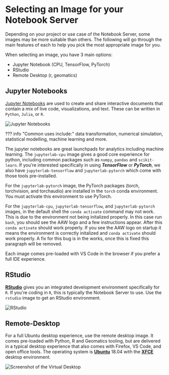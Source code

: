 # Selecting an Image for your Notebook Server

Depending on your project or use case of the Notebook Server, some images may be
more suitable than others. The following will go through the main features of
each to help you pick the most appropriate image for you.

When selecting an image, you have 3 main options:

- Jupyter Notebook (CPU, TensorFlow, PyTorch)
- RStudio
- Remote Desktop (r, geomatics)

## Jupyter Notebooks

[Jupyter Notebooks](https://jupyter.org/) are used to create and share
interactive documents that contain a mix of live code, visualizations, and text.
These can be written in `Python`, `Julia`, or `R`.

![Jupyter Notebooks](../images/jupyter_in_action.png)

<!-- prettier-ignore -->
??? info "Common uses include:"
    data transformation, numerical simulation, statistical
    modelling, machine learning and more.

The jupyter notebooks are great launchpads for analytics including machine
learning. The `jupyterlab-cpu` image gives a good core experience for python,
including common packages such as `numpy`, `pandas` and `scikit-learn`. If
you're interested specifically in using **_TensorFlow_** or **_PyTorch_**, we
also have `jupyterlab-tensorflow` and `jupyterlab-pytorch` which come with those
tools pre-installed.

For the `jupyterlab-pytorch` image, the PyTorch packages (torch, torchvision,
and torchaudio) are installed in the `torch` conda environment. You must
activate this environment to use PyTorch.

For the `jupyterlab-cpu`, `jupyterlab-tensorflow`, and `jupyterlab-pytorch`
images, in the default shell the `conda activate` command may not work. This is
due to the environment not being initalized properly. In this case run `bash`,
you should see the AAW logo and a few instructions appear. After this
`conda activate` should work properly. If you see the AAW logo on startup it
means the environment is correctly initalized and `conda activate` should work
properly. A fix for this bug is in the works, once this is fixed this paragraph
will be removed.

Each image comes pre-loaded with VS Code in the browser if you prefer a full IDE
experience.

## RStudio

**[RStudio](RStudio/)** gives you an integrated development environment
specifically for `R`. If you're coding in `R`, this is typically the Notebook
Server to use. Use the `rstudio` image to get an RStudio environment.

![RStudio](../images/rstudio_visual.png)

## Remote-Desktop

For a full Ubuntu desktop experience, use the remote desktop image. It comes
pre-loaded with Python, R and Geomatics tooling, but are delivered in a typical
desktop experience that also comes with Firefox, VS Code, and open office tools.
The operating system is **[Ubuntu](https://ubuntu.com/about)** 18.04 with the
**[XFCE](https://www.xfce.org/about)** desktop environment.

![Screenshot of the Virtual Desktop](../images/rd_desktop.png)
